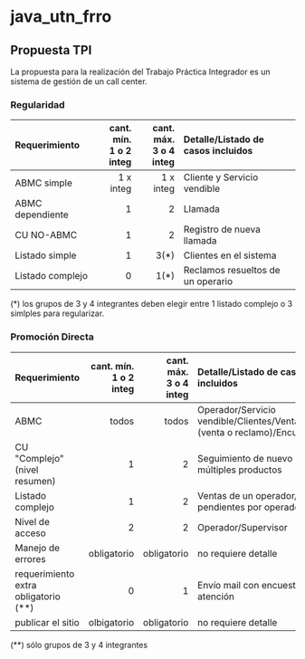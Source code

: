 # java_utn_frro
## Propuesta TPI

La propuesta para la realización del Trabajo Práctica Integrador es un sistema de gestión de un call center.

### Regularidad

|Requerimiento|cant. mín.<br>1 o 2 integ|cant. máx.<br>3 o 4 integ|Detalle/Listado de casos incluidos|
|:-|-:|-:|:-|
|ABMC simple|1 x integ|1 x integ|Cliente y Servicio vendible
|ABMC dependiente|1|2|Llamada
|CU NO-ABMC|1|2|Registro de nueva llamada
|Listado simple|1|3(*)|Clientes en el sistema
|Listado complejo|0|1(*)|Reclamos resueltos de un operario

(\*) los grupos de 3 y 4 integrantes deben elegir entre 1 listado complejo o 3 simlples para regularizar.

### Promoción Directa

|Requerimiento|cant. mín.<br>1 o 2 integ|cant. máx.<br>3 o 4 integ|Detalle/Listado de casos incluidos|
|:-|-:|-:|:-|
|ABMC|todos|todos|Operador/Servicio vendible/Clientes/Ventas/Llamadas (venta o reclamo)/Encuestas
|CU "Complejo"(nivel resumen)|1|2|Seguimiento de nuevo reclamo por múltiples productos
|Listado complejo|1|2|Ventas de un operador/Reclamos pendientes por operador
|Nivel de acceso|2|2|Operador/Supervisor
|Manejo de errores|obligatorio|obligatorio|no requiere detalle|
|requerimiento extra obligatorio (**)|0|1|Envío mail con encuesta sobre la atención
|publicar el sitio|olbigatorio|obligatorio|no requiere detalle|

(\*\*) sólo grupos de 3 y 4 integrantes
